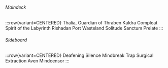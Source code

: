 ###### Maindeck

:::row{variant=CENTERED}
Thalia, Guardian of Thraben
Kaldra Compleat
Spirit of the Labyrinth
Rishadan Port
Wasteland
Solitude
Sanctum Prelate
:::

###### Sideboard

:::row{variant=CENTERED}
Deafening Silence
Mindbreak Trap
Surgical Extraction
Aven Mindcensor
:::
